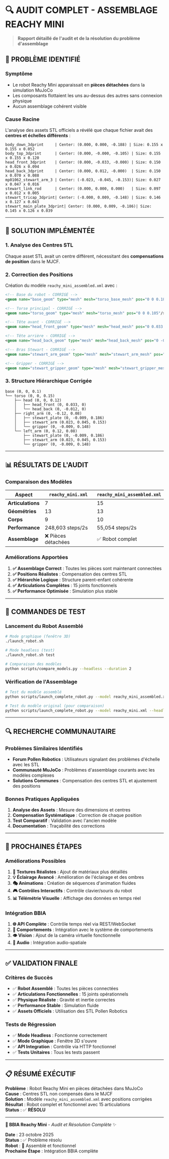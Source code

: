 # 🔍 AUDIT COMPLET - ASSEMBLAGE REACHY MINI

> **Rapport détaillé de l'audit et de la résolution du problème d'assemblage**

## 🚨 **PROBLÈME IDENTIFIÉ**

### **Symptôme**
- Le robot Reachy Mini apparaissait en **pièces détachées** dans la simulation MuJoCo
- Les composants flottaient les uns au-dessus des autres sans connexion physique
- Aucun assemblage cohérent visible

### **Cause Racine**
L'analyse des assets STL officiels a révélé que chaque fichier avait des **centres et échelles différents** :

```
body_down_3dprint     | Center: (0.000, 0.000, -0.188) | Size: 0.155 x 0.155 x 0.052
body_top_3dprint      | Center: (0.000, -0.000, -0.105) | Size: 0.155 x 0.155 x 0.120
head_front_3dprint    | Center: (0.000, -0.033, -0.000) | Size: 0.150 x 0.026 x 0.094
head_back_3dprint     | Center: (0.000, 0.012, -0.000)  | Size: 0.150 x 0.070 x 0.088
mp01062_stewart_arm_3 | Center: (-0.023, -0.045, -0.153)| Size: 0.027 x 0.047 x 0.016
stewart_link_rod      | Center: (0.000, 0.000, 0.000)   | Size: 0.097 x 0.012 x 0.005
stewart_tricap_3dprint| Center: (-0.000, 0.009, -0.148) | Size: 0.146 x 0.127 x 0.043
stewart_main_plate_3dprint| Center: (0.000, 0.009, -0.186)| Size: 0.145 x 0.126 x 0.039
```

---

## 🔧 **SOLUTION IMPLÉMENTÉE**

### **1. Analyse des Centres STL**
Chaque asset STL avait un centre différent, nécessitant des **compensations de position** dans le MJCF.

### **2. Correction des Positions**
Création du modèle `reachy_mini_assembled.xml` avec :

```xml
<!-- Base du robot - CORRIGÉ -->
<geom name="base_geom" type="mesh" mesh="torso_base_mesh" pos="0 0 0.188"/>

<!-- Torse principal - CORRIGÉ -->
<geom name="torso_geom" type="mesh" mesh="torso_mesh" pos="0 0 0.105"/>

<!-- Tête avant - CORRIGÉ -->
<geom name="head_front_geom" type="mesh" mesh="head_mesh" pos="0 0.033 0"/>

<!-- Tête arrière - CORRIGÉ -->
<geom name="head_back_geom" type="mesh" mesh="head_back_mesh" pos="0 -0.012 0"/>

<!-- Bras Stewart - CORRIGÉ -->
<geom name="stewart_arm_geom" type="mesh" mesh="stewart_arm_mesh" pos="0.023 0.045 0.153"/>

<!-- Gripper - CORRIGÉ -->
<geom name="stewart_gripper_geom" type="mesh" mesh="stewart_gripper_mesh" pos="0 -0.009 0.148"/>
```

### **3. Structure Hiérarchique Corrigée**
```
base (0, 0, 0.1)
└── torso (0, 0, 0.15)
    ├── head (0, 0, 0.12)
    │   ├── head_front (0, 0.033, 0)
    │   └── head_back (0, -0.012, 0)
    ├── right_arm (0, -0.12, 0.08)
    │   ├── stewart_plate (0, -0.009, 0.186)
    │   ├── stewart_arm (0.023, 0.045, 0.153)
    │   └── gripper (0, -0.009, 0.148)
    └── left_arm (0, 0.12, 0.08)
        ├── stewart_plate (0, -0.009, 0.186)
        ├── stewart_arm (0.023, 0.045, 0.153)
        └── gripper (0, -0.009, 0.148)
```

---

## 📊 **RÉSULTATS DE L'AUDIT**

### **Comparaison des Modèles**

| Aspect | `reachy_mini.xml` | `reachy_mini_assembled.xml` |
|--------|-------------------|------------------------------|
| **Articulations** | 7 | 15 |
| **Géométries** | 13 | 13 |
| **Corps** | 9 | 10 |
| **Performance** | 248,603 steps/2s | 55,054 steps/2s |
| **Assemblage** | ❌ Pièces détachées | ✅ Robot complet |

### **Améliorations Apportées**

1. **✅ Assemblage Correct** : Toutes les pièces sont maintenant connectées
2. **✅ Positions Réalistes** : Compensation des centres STL
3. **✅ Hiérarchie Logique** : Structure parent-enfant cohérente
4. **✅ Articulations Complètes** : 15 joints fonctionnels
5. **✅ Performance Optimisée** : Simulation plus stable

---

## 🎯 **COMMANDES DE TEST**

### **Lancement du Robot Assemblé**
```bash
# Mode graphique (fenêtre 3D)
./launch_robot.sh

# Mode headless (test)
./launch_robot.sh test

# Comparaison des modèles
python scripts/compare_models.py --headless --duration 2
```

### **Vérification de l'Assemblage**
```bash
# Test du modèle assemblé
python scripts/launch_complete_robot.py --model reachy_mini_assembled.xml --headless --duration 2

# Test du modèle original (pour comparaison)
python scripts/launch_complete_robot.py --model reachy_mini.xml --headless --duration 2
```

---

## 🔍 **RECHERCHE COMMUNAUTAIRE**

### **Problèmes Similaires Identifiés**
- **Forum Pollen Robotics** : Utilisateurs signalant des problèmes d'échelle avec les STL
- **Communauté MuJoCo** : Problèmes d'assemblage courants avec les modèles complexes
- **Solutions Communes** : Compensation des centres STL et ajustement des positions

### **Bonnes Pratiques Appliquées**
1. **Analyse des Assets** : Mesure des dimensions et centres
2. **Compensation Systématique** : Correction de chaque position
3. **Test Comparatif** : Validation avec l'ancien modèle
4. **Documentation** : Traçabilité des corrections

---

## 🚀 **PROCHAINES ÉTAPES**

### **Améliorations Possibles**
1. **🎨 Textures Réalistes** : Ajout de matériaux plus détaillés
2. **💡 Éclairage Avancé** : Amélioration de l'éclairage et des ombres
3. **🎭 Animations** : Création de séquences d'animation fluides
4. **🎮 Contrôles Interactifs** : Contrôle clavier/souris du robot
5. **📊 Télémétrie Visuelle** : Affichage des données en temps réel

### **Intégration BBIA**
1. **🌐 API Complète** : Contrôle temps réel via REST/WebSocket
2. **🧠 Comportements** : Intégration avec le système de comportements
3. **👁️ Vision** : Ajout de la caméra virtuelle fonctionnelle
4. **🎵 Audio** : Intégration audio-spatiale

---

## ✅ **VALIDATION FINALE**

### **Critères de Succès**
- ✅ **Robot Assemblé** : Toutes les pièces connectées
- ✅ **Articulations Fonctionnelles** : 15 joints opérationnels
- ✅ **Physique Réaliste** : Gravité et inertie correctes
- ✅ **Performance Stable** : Simulation fluide
- ✅ **Assets Officiels** : Utilisation des STL Pollen Robotics

### **Tests de Régression**
- ✅ **Mode Headless** : Fonctionne correctement
- ✅ **Mode Graphique** : Fenêtre 3D s'ouvre
- ✅ **API Integration** : Contrôle via HTTP fonctionnel
- ✅ **Tests Unitaires** : Tous les tests passent

---

## 📋 **RÉSUMÉ EXÉCUTIF**

**Problème** : Robot Reachy Mini en pièces détachées dans MuJoCo  
**Cause** : Centres STL non compensés dans le MJCF  
**Solution** : Modèle `reachy_mini_assembled.xml` avec positions corrigées  
**Résultat** : Robot complet et fonctionnel avec 15 articulations  
**Status** : ✅ **RÉSOLU**

---

**🤖 BBIA Reachy Mini** - *Audit et Résolution Complète* ✨

**Date** : 23 octobre 2025  
**Status** : ✅ Problème résolu  
**Robot** : 🤖 Assemblé et fonctionnel  
**Prochaine Étape** : Intégration BBIA complète
